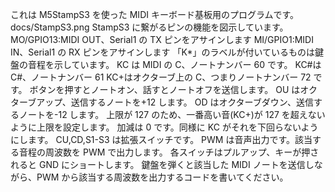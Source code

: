 これは M5StampS3 を使った MIDI キーボード基板用のプログラムです。
docs/StampS3.png
StampS3 に繋がるピンの機能を図示しています。
MO/GPIO13:MIDI OUT、Serial1 の TX ピンをアサインします
MI/GPIO1:MIDI IN、Serial1 の RX ピンをアサインします
「K\*」のラベルが付いているものは鍵盤の音程を示しています。
KC は MIDI の C、ノートナンバー 60 です。
KC#は C#、ノートナンバー 61
KC+はオクターブ上の C、つまりノートナンバー 72 です。
ボタンを押すとノートオン、話すとノートオフを送信します。
OU はオクターブアップ、送信するノートを+12 します。
OD はオクターブダウン、送信するノートを-12 します。
上限が 127 のため、一番高い音(KC+)が 127 を超えないように上限を設定します。
加減は 0 です。同様に KC がそれを下回らないようにします。
CU,CD,S1-S3 は拡張スイッチです。
PWM は音声出力です。該当する音程の周波数を PWM で出力します。
各スイッチはプルアップ、キーが押されると GND にショートします。
鍵盤を弾くと該当した MIDI ノートを送信しながら、PWM から該当する周波数を出力するコードを書いてください。
